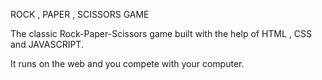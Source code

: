 ROCK , PAPER , SCISSORS GAME

The classic Rock-Paper-Scissors game built with the help of HTML , CSS and JAVASCRIPT.

It runs on the web and you compete with your computer.




 


